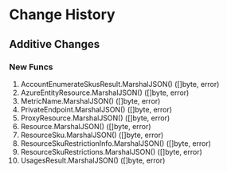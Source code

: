 # Change History

## Additive Changes

### New Funcs

1. AccountEnumerateSkusResult.MarshalJSON() ([]byte, error)
1. AzureEntityResource.MarshalJSON() ([]byte, error)
1. MetricName.MarshalJSON() ([]byte, error)
1. PrivateEndpoint.MarshalJSON() ([]byte, error)
1. ProxyResource.MarshalJSON() ([]byte, error)
1. Resource.MarshalJSON() ([]byte, error)
1. ResourceSku.MarshalJSON() ([]byte, error)
1. ResourceSkuRestrictionInfo.MarshalJSON() ([]byte, error)
1. ResourceSkuRestrictions.MarshalJSON() ([]byte, error)
1. UsagesResult.MarshalJSON() ([]byte, error)
